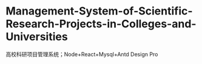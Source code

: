 # Management-System-of-Scientific-Research-Projects-in-Colleges-and-Universities
高校科研项目管理系统；Node+React+Mysql+Antd Design Pro
